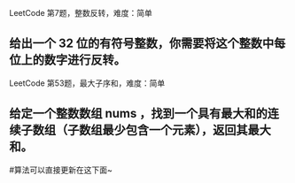 LeetCode 第7题，整数反转，难度：简单

给出一个 32 位的有符号整数，你需要将这个整数中每位上的数字进行反转。
---

LeetCode 第53题，最大子序和，难度：简单

给定一个整数数组 nums ，找到一个具有最大和的连续子数组（子数组最少包含一个元素），返回其最大和。
---
#算法可以直接更新在这下面~